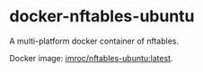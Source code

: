 # docker-nftables-ubuntu

A multi-platform docker container of nftables.

Docker image: [imroc/nftables-ubuntu:latest](https://hub.docker.com/r/imroc/nftables-ubuntu).
